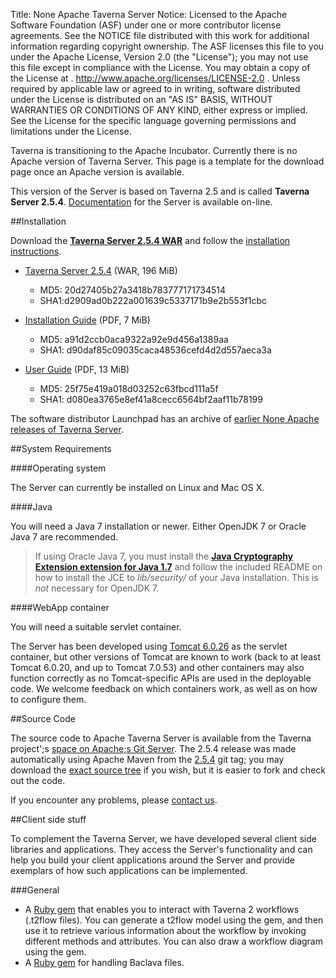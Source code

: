 Title:     None Apache Taverna Server
Notice:    Licensed to the Apache Software Foundation (ASF) under one
           or more contributor license agreements.  See the NOTICE file
           distributed with this work for additional information
           regarding copyright ownership.  The ASF licenses this file
           to you under the Apache License, Version 2.0 (the
           "License"); you may not use this file except in compliance
           with the License.  You may obtain a copy of the License at
           .
             http://www.apache.org/licenses/LICENSE-2.0
           .
           Unless required by applicable law or agreed to in writing,
           software distributed under the License is distributed on an
           "AS IS" BASIS, WITHOUT WARRANTIES OR CONDITIONS OF ANY
           KIND, either express or implied.  See the License for the
           specific language governing permissions and limitations
           under the License.

<div class="alert alert-info" role="alert"><p><span class="glyphicon glyphicon-info-sign" aria-hidden="true"></span>
Taverna is transitioning to the Apache Incubator. 
Currently there is no Apache version of Taverna Server. 
This page is a template for the download page once an Apache version is available. 
</div>

This version of the Server is based on Taverna 2.5 and is called **Taverna Server 2.5.4**. 
[Documentation](/documentation/server/) for the Server is available on-line.

##Installation

Download the **[Taverna Server 2.5.4 WAR](http://www.taverna.org.uk/download/server/2-5/)** and 
   follow the 
   [installation instructions](http://dev.mygrid.org.uk/wiki/display/taverna/Installation+Guide).

  - [Taverna Server 2.5.4](http://www.taverna.org.uk/download/server/2-5/) (WAR, 196 MiB)
    - MD5: 20d27405b27a3418b783777171734514   
    - SHA1:d2909ad0b222a001639c5337171b9e2b553f1cbc


  - [Installation Guide](http://www.taverna.org.uk/download/server/2-5/) (PDF, 7 MiB)
    - MD5: a91d2ccb0aca9322a92e9d456a1389aa
    - SHA1: d90daf85c09035caca48536cefd4d2d557aeca3a


  - [User Guide](http://www.taverna.org.uk/download/server/2-5/) (PDF, 13 MiB)
    - MD5: 25f75e419a018d03252c63fbcd111a5f
    - SHA1: d080ea3765e8ef41a8cecc6564bf2aaf11b78199


The software distributor Launchpad has an archive of 
   [earlier None Apache releases of Taverna Server](https://launchpad.net/taverna-server/+series).

##System Requirements

####Operating system

The Server can currently be installed on Linux and Mac OS X.

####Java

You will need a Java 7 installation or newer. 
Either OpenJDK 7 or Oracle Java 7 are recommended.

> If using Oracle Java 7, you must install the 
>   **[Java Cryptography Extension extension for Java
>   1.7](http://www.oracle.com/technetwork/java/javase/downloads/jce-7-download-432124.html)**
>   and follow the included README on how to install the JCE to
>   *lib/security/* of your Java installation. 
>   This is *not* necessary for OpenJDK 7.

####WebApp container

You will need a suitable servlet container.

The Server has been developed using [Tomcat 6.0.26](http://tomcat.apache.org/download-60.cgi)
   as the servlet container, but other versions of Tomcat are known to work 
   (back to at least Tomcat 6.0.20, and up to Tomcat 7.0.53) and other containers may also 
   function correctly as no Tomcat-specific APIs are used in the deployable code. 
   We welcome feedback on which containers work, as well as on how to configure them.

##Source Code

The source code to Apache Taverna Server is available from the Taverna project';s 
   [space on Apache;s Git Server](https://git-wip-us.apache.org/repos/asf?p=incubator-taverna-server.git). 
The 2.5.4 release was made automatically using Apache Maven from the 
   [2.5.4](https://github.com/taverna/taverna-server/releases/tag/2.5.4) git tag; 
   you may download the [exact source tree](http://www.taverna.org.uk/download/server/2-5/) 
   if you wish, but it is easier to fork and check out the code.

If you encounter any problems, please [contact us](/community).

##Client side stuff
                   
To complement the Taverna Server, 
   we have developed several client side libraries and applications. 
They access the Server's functionality and can help you build your client applications around 
   the Server and provide exemplars of how such applications can  be implemented.

###General

 - A [Ruby gem](https://github.com/myGrid/taverna2-gem) that enables you to interact with 
     Taverna 2 workflows (.t2flow files). 
   You can generate a t2flow model using the gem, and then use it to retrieve various 
      information about the workflow by invoking different methods and attributes. You can also draw a workflow diagram using the gem.</li>
 - A [Ruby gem](https://rubygems.org/gems/taverna-baclava) for handling Baclava files.